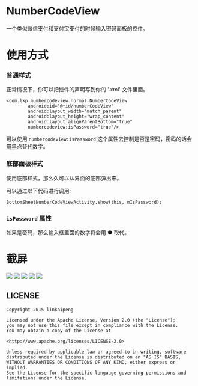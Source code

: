 # NumberCodeView
一个类似微信支付和支付宝支付的时候输入密码面板的控件。

# 使用方式

### 普通样式

正常情况下，你可以把控件的声明写到你的 '.xml' 文件里面。

```
<com.lkp.numbercodeview.normal.NumberCodeView
        android:id="@+id/numberCodeView"
        android:layout_width="match_parent"
        android:layout_height="wrap_content"
        android:layout_alignParentBottom="true"
        numbercodeview:isPassword="true"/>
```

可以使用 `numbercodeview:isPassword` 这个属性去控制是否是密码，密码的话会用黑点替代数字。

### 底部面板样式

使用底部样式，那么久可以从界面的底部弹出来。

可以通过以下代码进行调用:

```
BottomSheetNumberCodeViewActivity.show(this, mIsPassword);
```

### `isPassword` 属性

如果是密码，那么输入框里面的数字将会用 ● 取代。


# 截屏

![](https://github.com/linkaipeng/NumberCodeView/raw/master/screenshots/screenshot01.png)
![](https://github.com/linkaipeng/NumberCodeView/raw/master/screenshots/screenshot02.png)
![](https://github.com/linkaipeng/NumberCodeView/raw/master/screenshots/screenshot03.png)
![](https://github.com/linkaipeng/NumberCodeView/raw/master/screenshots/screenshot04.png)
![](https://github.com/linkaipeng/NumberCodeView/raw/master/screenshots/screenshot05.png)

## LICENSE

```
Copyright 2015 linkaipeng

Licensed under the Apache License, Version 2.0 (the "License");
you may not use this file except in compliance with the License.
You may obtain a copy of the License at

<http://www.apache.org/licenses/LICENSE-2.0>

Unless required by applicable law or agreed to in writing, software
distributed under the License is distributed on an "AS IS" BASIS,
WITHOUT WARRANTIES OR CONDITIONS OF ANY KIND, either express or implied.
See the License for the specific language governing permissions and
limitations under the License.

```
